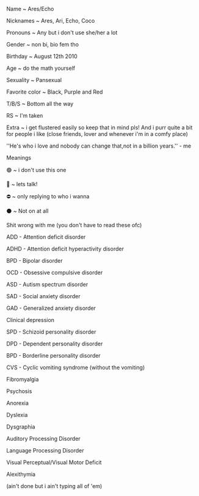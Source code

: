 Name ~ Ares/Echo

Nicknames ~ Ares, Ari, Echo, Coco

Pronouns ~ Any but i don't use she/her a lot

Gender ~ non bi, bio fem tho

Birthday ~ August 12th 2010

Age ~ do the math yourself              

Sexuality ~ Pansexual             

Favorite color ~ Black, Purple and Red

T/B/S ~ Bottom all the way

RS ~ I'm taken

Extra ~ i get flustered easily so keep that in mind pls! And i purr quite a bit for people i like (close friends, lover and whenever i'm in a comfy place)



''He's who i love and nobody can change that,not in a billion years.'' - me




Meanings

🟢 ~ i don't use this one

🌙 ~ lets talk!

⛔️ ~ only replying to who i wanna

⚫️ ~ Not on at all






Shit wrong with me
(you don't have to read these ofc)

ADD - Attention deficit disorder

ADHD - Attention deficit hyperactivity disorder

BPD - Bipolar disorder

OCD - Obsessive compulsive disorder

ASD - Autism spectrum disorder

SAD - Social anxiety disorder

GAD - Generalized anxiety disorder

Clinical depression

SPD - Schizoid personality disorder

DPD - Dependent personality disorder

BPD - Borderline personality disorder

CVS - Cyclic vomiting syndrome (without the vomiting)

Fibromyalgia

Psychosis

Anorexia

Dyslexia

Dysgraphia

Auditory Processing Disorder

Language Processing Disorder

Visual Perceptual/Visual Motor Deficit

Alexithymia

(ain't done but i ain't typing all of 'em)
